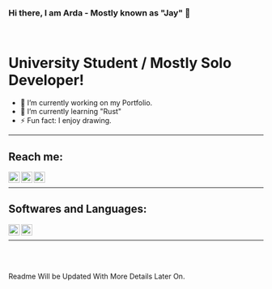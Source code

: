 ### Hi there, I am Arda - Mostly known as "Jay" 👋

<br/>

# University Student / Mostly Solo Developer!
- 🔭 I’m currently working on my Portfolio. 
- 🌱 I’m currently learning "Rust"
- ⚡ Fun fact: I enjoy drawing. 
<!-- - 👯 I’m looking to collaborate ... -->

<hr />

## Reach me:

[<img align="left" alt="Itch.io" width="22px" src="https://cdn.jsdelivr.net/npm/simple-icons@v3/icons/itch-dot-io.svg" /> ][Itch.io]
[<img align="left" alt="Twitter" width="22px" src="https://cdn.jsdelivr.net/npm/simple-icons@v3/icons/twitter.svg" />][Twitter]
[<img align="left" alt="Mail" width="22px" src="https://cdn.jsdelivr.net/npm/simple-icons@v3/icons/gmail.svg" />][Mail]

<br />
<hr />

## Softwares and Languages:
[<img align="left" width="22px" src="https://cdn.jsdelivr.net/npm/simple-icons@v3/icons/visualstudio.svg" />][Visual Studio]
[<img align="left" width="22px" src="https://cdn.jsdelivr.net/npm/simple-icons@v3/icons/unity.svg" />][Unity]

<br/>
<hr />

<br />
<br />

Readme Will be Updated With More Details Later On.


[itch.io]: https://thejayduck.itch.io/
[twitter]: https://twitter.com/thejayduck/
[unity]: https://unity.com/
[visual studio]: https://visualstudio.microsoft.com/
[mail]: mailto:therealjayduck@gmail.com
